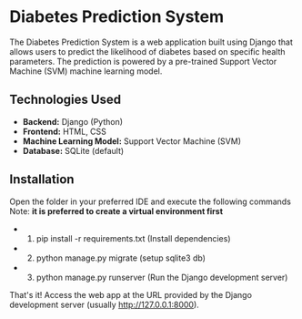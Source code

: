 # **Diabetes Prediction System**

The Diabetes Prediction System is a web application built using Django that allows users to predict the likelihood of diabetes based on specific health parameters. The prediction is powered by a pre-trained Support Vector Machine (SVM) machine learning model.

## **Technologies Used**
- **Backend:** Django (Python)
- **Frontend:** HTML, CSS
- **Machine Learning Model:** Support Vector Machine (SVM)
- **Database:** SQLite (default)

## Installation 
Open the folder in your preferred IDE and execute the following commands <br>
Note: **it is preferred to create a virtual environment first** <br>
- 1) pip install -r requirements.txt (Install dependencies) <br>
- 2) python manage.py migrate (setup sqlite3 db) <br>
- 3) python manage.py runserver (Run the Django development server) <br>

That's it! Access the web app at the URL provided by the Django development server (usually http://127.0.0.1:8000).
